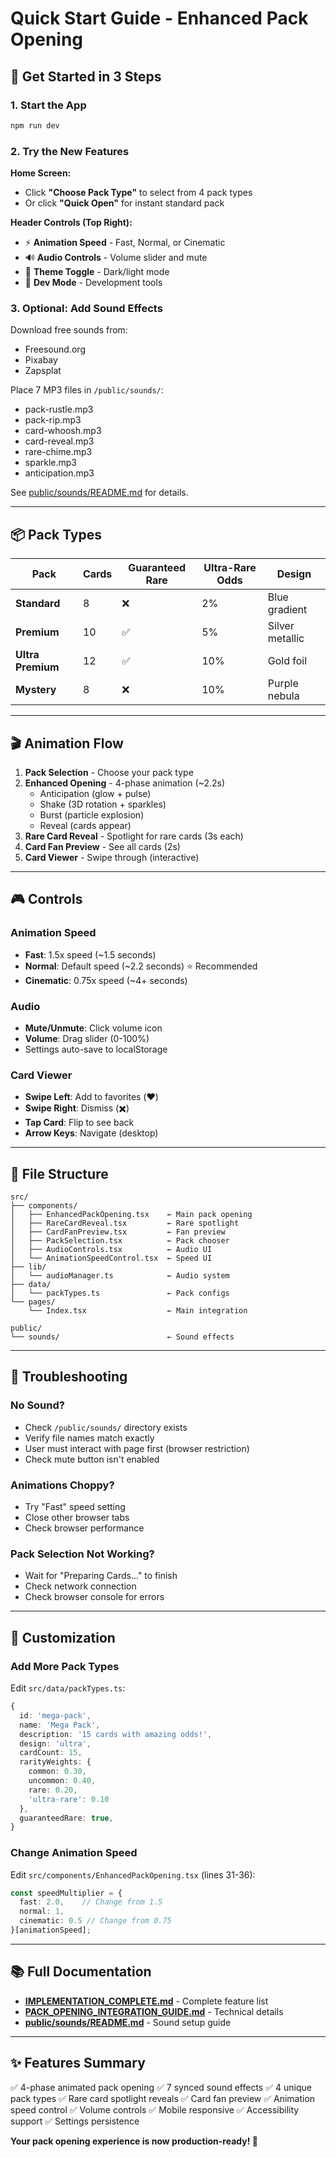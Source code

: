 # Quick Start Guide - Enhanced Pack Opening

## 🚀 Get Started in 3 Steps

### 1. Start the App
```bash
npm run dev
```

### 2. Try the New Features

**Home Screen:**
- Click **"Choose Pack Type"** to select from 4 pack types
- Or click **"Quick Open"** for instant standard pack

**Header Controls (Top Right):**
- ⚡ **Animation Speed** - Fast, Normal, or Cinematic
- 🔊 **Audio Controls** - Volume slider and mute
- 🌙 **Theme Toggle** - Dark/light mode
- 🔧 **Dev Mode** - Development tools

### 3. Optional: Add Sound Effects

Download free sounds from:
- Freesound.org
- Pixabay
- Zapsplat

Place 7 MP3 files in `/public/sounds/`:
- pack-rustle.mp3
- pack-rip.mp3
- card-whoosh.mp3
- card-reveal.mp3
- rare-chime.mp3
- sparkle.mp3
- anticipation.mp3

See [public/sounds/README.md](public/sounds/README.md) for details.

---

## 📦 Pack Types

| Pack | Cards | Guaranteed Rare | Ultra-Rare Odds | Design |
|------|-------|----------------|-----------------|--------|
| **Standard** | 8 | ❌ | 2% | Blue gradient |
| **Premium** | 10 | ✅ | 5% | Silver metallic |
| **Ultra Premium** | 12 | ✅ | 10% | Gold foil |
| **Mystery** | 8 | ❌ | 10% | Purple nebula |

---

## 🎬 Animation Flow

1. **Pack Selection** - Choose your pack type
2. **Enhanced Opening** - 4-phase animation (~2.2s)
   - Anticipation (glow + pulse)
   - Shake (3D rotation + sparkles)
   - Burst (particle explosion)
   - Reveal (cards appear)
3. **Rare Card Reveal** - Spotlight for rare cards (3s each)
4. **Card Fan Preview** - See all cards (2s)
5. **Card Viewer** - Swipe through (interactive)

---

## 🎮 Controls

### Animation Speed
- **Fast**: 1.5x speed (~1.5 seconds)
- **Normal**: Default speed (~2.2 seconds) ⭐ Recommended
- **Cinematic**: 0.75x speed (~4+ seconds)

### Audio
- **Mute/Unmute**: Click volume icon
- **Volume**: Drag slider (0-100%)
- Settings auto-save to localStorage

### Card Viewer
- **Swipe Left**: Add to favorites (❤️)
- **Swipe Right**: Dismiss (✖️)
- **Tap Card**: Flip to see back
- **Arrow Keys**: Navigate (desktop)

---

## 📁 File Structure

```
src/
├── components/
│   ├── EnhancedPackOpening.tsx    ← Main pack opening
│   ├── RareCardReveal.tsx         ← Rare spotlight
│   ├── CardFanPreview.tsx         ← Fan preview
│   ├── PackSelection.tsx          ← Pack chooser
│   ├── AudioControls.tsx          ← Audio UI
│   └── AnimationSpeedControl.tsx  ← Speed UI
├── lib/
│   └── audioManager.ts            ← Audio system
├── data/
│   └── packTypes.ts               ← Pack configs
└── pages/
    └── Index.tsx                  ← Main integration

public/
└── sounds/                        ← Sound effects
```

---

## 🐛 Troubleshooting

### No Sound?
- Check `/public/sounds/` directory exists
- Verify file names match exactly
- User must interact with page first (browser restriction)
- Check mute button isn't enabled

### Animations Choppy?
- Try "Fast" speed setting
- Close other browser tabs
- Check browser performance

### Pack Selection Not Working?
- Wait for "Preparing Cards..." to finish
- Check network connection
- Check browser console for errors

---

## 🎨 Customization

### Add More Pack Types
Edit `src/data/packTypes.ts`:
```typescript
{
  id: 'mega-pack',
  name: 'Mega Pack',
  description: '15 cards with amazing odds!',
  design: 'ultra',
  cardCount: 15,
  rarityWeights: {
    common: 0.30,
    uncommon: 0.40,
    rare: 0.20,
    'ultra-rare': 0.10
  },
  guaranteedRare: true,
}
```

### Change Animation Speed
Edit `src/components/EnhancedPackOpening.tsx` (lines 31-36):
```typescript
const speedMultiplier = {
  fast: 2.0,    // Change from 1.5
  normal: 1,
  cinematic: 0.5 // Change from 0.75
}[animationSpeed];
```

---

## 📚 Full Documentation

- **[IMPLEMENTATION_COMPLETE.md](IMPLEMENTATION_COMPLETE.md)** - Complete feature list
- **[PACK_OPENING_INTEGRATION_GUIDE.md](PACK_OPENING_INTEGRATION_GUIDE.md)** - Technical details
- **[public/sounds/README.md](public/sounds/README.md)** - Sound setup guide

---

## ✨ Features Summary

✅ 4-phase animated pack opening
✅ 7 synced sound effects
✅ 4 unique pack types
✅ Rare card spotlight reveals
✅ Card fan preview
✅ Animation speed control
✅ Volume controls
✅ Mobile responsive
✅ Accessibility support
✅ Settings persistence

**Your pack opening experience is now production-ready! 🎉**
